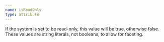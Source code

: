 ```yaml
---
name: isReadOnly
type: attribute
---
```


If the system is set to be read-only, this value will be true, otherwise false. These values are string literals, not booleans, to allow for faceting.
